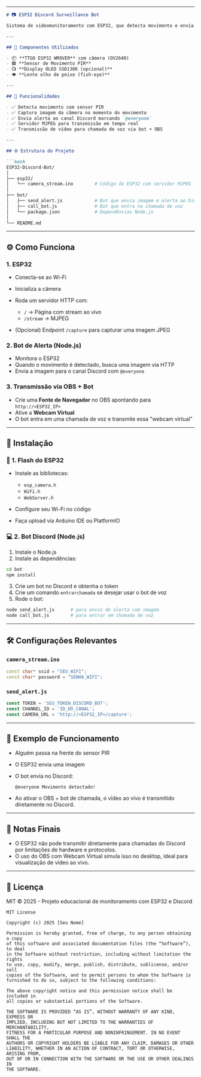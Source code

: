 
---

````markdown
# 📷 ESP32 Discord Surveillance Bot

Sistema de videomonitoramento com ESP32, que detecta movimento e envia alertas ao Discord com imagem em tempo real. Também permite transmitir vídeo ao vivo em uma chamada do Discord via OBS.

---

## 🧩 Componentes Utilizados

- 📦 **TTGO ESP32 WROVER** com câmera (OV2640)
- 🟪 **Sensor de Movimento PIR**
- 📺 **Display OLED SSD1306 (opcional)**
- 👁️ **Lente olho de peixe (fish-eye)**

---

## 🚀 Funcionalidades

- ✅ Detecta movimento com sensor PIR
- ✅ Captura imagem da câmera no momento do movimento
- ✅ Envia alerta ao canal Discord marcando `@everyone`
- ✅ Servidor MJPEG para transmissão em tempo real
- ✅ Transmissão de vídeo para chamada de voz via bot + OBS

---

## 🌐 Estrutura do Projeto

```bash
ESP32-Discord-Bot/
│
├── esp32/
│   └── camera_stream.ino        # Código do ESP32 com servidor MJPEG
│
├── bot/
│   ├── send_alert.js            # Bot que envia imagem e alerta ao Discord
│   ├── call_bot.js              # Bot que entra na chamada de voz
│   └── package.json             # Dependências Node.js
│
└── README.md
````

---

## ⚙️ Como Funciona

### 1. ESP32

* Conecta-se ao Wi-Fi
* Inicializa a câmera
* Roda um servidor HTTP com:

  * `/` → Página com stream ao vivo
  * `/stream` → MJPEG
* (Opcional) Endpoint `/capture` para capturar uma imagem JPEG

### 2. Bot de Alerta (Node.js)

* Monitora o ESP32
* Quando o movimento é detectado, busca uma imagem via HTTP
* Envia a imagem para o canal Discord com `@everyone`

### 3. Transmissão via OBS + Bot

* Crie uma **Fonte de Navegador** no OBS apontando para `http://<ESP32_IP>`
* Ative a **Webcam Virtual**
* O bot entra em uma chamada de voz e transmite essa "webcam virtual"

---

## 🔧 Instalação

### 📲 1. Flash do ESP32

* Instale as bibliotecas:

  * `esp_camera.h`
  * `WiFi.h`
  * `WebServer.h`
* Configure seu Wi-Fi no código
* Faça upload via Arduino IDE ou PlatformIO

### 💻 2. Bot Discord (Node.js)

1. Instale o Node.js
2. Instale as dependências:

```bash
cd bot
npm install
```

3. Crie um bot no Discord e obtenha o token
4. Crie um comando `entrarchamada` se desejar usar o bot de voz
5. Rode o bot:

```bash
node send_alert.js      # para envio de alerta com imagem
node call_bot.js        # para entrar em chamada de voz
```

---

## 🛠️ Configurações Relevantes

### `camera_stream.ino`

```cpp
const char* ssid = "SEU_WIFI";
const char* password = "SENHA_WIFI";
```

### `send_alert.js`

```js
const TOKEN = 'SEU_TOKEN_DISCORD_BOT';
const CHANNEL_ID = 'ID_DO_CANAL';
const CAMERA_URL = 'http://<ESP32_IP>/capture';
```

---

## 🎥 Exemplo de Funcionamento

* Alguém passa na frente do sensor PIR

* O ESP32 envia uma imagem

* O bot envia no Discord:

  ```
  @everyone Movimento detectado!
  ```

* Ao ativar o OBS + bot de chamada, o vídeo ao vivo é transmitido diretamente no Discord.

---

## 📌 Notas Finais

* O ESP32 não pode transmitir diretamente para chamadas do Discord por limitações de hardware e protocolos.
* O uso do OBS com Webcam Virtual simula isso no desktop, ideal para visualização de vídeo ao vivo.

---

## 📃 Licença

MIT © 2025 - Projeto educacional de monitoramento com ESP32 e Discord

```
MIT License

Copyright (c) 2025 [Seu Nome]

Permission is hereby granted, free of charge, to any person obtaining a copy
of this software and associated documentation files (the “Software”), to deal
in the Software without restriction, including without limitation the rights
to use, copy, modify, merge, publish, distribute, sublicense, and/or sell  
copies of the Software, and to permit persons to whom the Software is  
furnished to do so, subject to the following conditions:

The above copyright notice and this permission notice shall be included in  
all copies or substantial portions of the Software.

THE SOFTWARE IS PROVIDED “AS IS”, WITHOUT WARRANTY OF ANY KIND, EXPRESS OR  
IMPLIED, INCLUDING BUT NOT LIMITED TO THE WARRANTIES OF MERCHANTABILITY,  
FITNESS FOR A PARTICULAR PURPOSE AND NONINFRINGEMENT. IN NO EVENT SHALL THE  
AUTHORS OR COPYRIGHT HOLDERS BE LIABLE FOR ANY CLAIM, DAMAGES OR OTHER  
LIABILITY, WHETHER IN AN ACTION OF CONTRACT, TORT OR OTHERWISE, ARISING FROM,  
OUT OF OR IN CONNECTION WITH THE SOFTWARE OR THE USE OR OTHER DEALINGS IN  
THE SOFTWARE.

```
